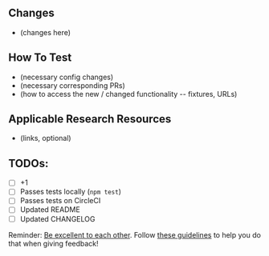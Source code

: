 ## Changes
- (changes here)

## How To Test
- (necessary config changes)
- (necessary corresponding PRs)
- (how to access the new / changed functionality -- fixtures, URLs)

## Applicable Research Resources
- (links, optional)

## TODOs:
- [ ] +1
- [ ] Passes tests locally (`npm test`)
- [ ] Passes tests on CircleCI
- [ ] Updated README
- [ ] Updated CHANGELOG

Reminder: [Be excellent to each other](https://github.com/mobify/developer-values#be-excellent-to-each-other). Follow [these guidelines](https://www.djangoproject.com/conduct/) to help you do that when giving feedback!
